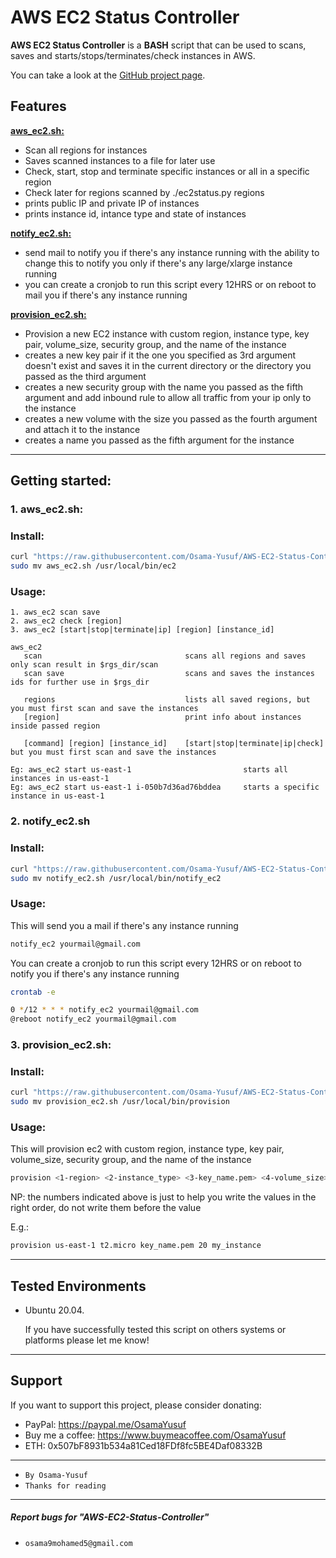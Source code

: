# AWS EC2 Status Controller
**AWS EC2 Status Controller** is a **BASH** script that can be used to scans, saves and starts/stops/terminates/check instances in AWS.

You can take a look at the [GitHub project page](https://github.com/Osama-Yusuf/AWS-EC2-Status-Controller).

## Features

[**aws_ec2.sh:**](#1-aws_ec2sh)
* Scan all regions for instances
* Saves scanned instances to a file for later use
* Check, start, stop and terminate specific instances or all in a specific region 
* Check later for regions scanned by ./ec2status.py regions
* prints public IP and private IP of instances
* prints instance id, intance type and state of instances

[**notify_ec2.sh:**](#2-notify_ec2sh)
* send mail to notify you if there's any instance running with the ability to change this to notify you only if there's any large/xlarge instance running
* you can create a cronjob to run this script every 12HRS or on reboot to mail you if there's any instance running

[**provision_ec2.sh:**](#3-provision_ec2sh)
* Provision a new EC2 instance with custom region, instance type, key pair, volume_size, security group, and the name of the instance
* creates a new key pair if it the one you specified as 3rd argument doesn't exist and saves it in the current directory or the directory you passed as the third argument
* creates a new security group with the name you passed as the fifth argument and add inbound rule to allow all traffic from your ip only to the instance
* creates a new volume with the size you passed as the fourth argument and attach it to the instance
* creates a name you passed as the fifth argument for the instance

---

## Getting started:

### 1. aws_ec2.sh:
### Install:
```bash
curl "https://raw.githubusercontent.com/Osama-Yusuf/AWS-EC2-Status-Controller/main/aws_ec2.sh" -o aws_ec2.sh && chmod +x aws_ec2.sh
sudo mv aws_ec2.sh /usr/local/bin/ec2
```

### Usage:
```
1. aws_ec2 scan save
2. aws_ec2 check [region]
3. aws_ec2 [start|stop|terminate|ip] [region] [instance_id]

aws_ec2
   scan                                scans all regions and saves only scan result in $rgs_dir/scan
   scan save                           scans and saves the instances ids for further use in $rgs_dir
   
   regions                             lists all saved regions, but you must first scan and save the instances
   [region]                            print info about instances inside passed region
   
   [command] [region] [instance_id]    [start|stop|terminate|ip|check] but you must first scan and save the instances

Eg: aws_ec2 start us-east-1                         starts all instances in us-east-1
Eg: aws_ec2 start us-east-1 i-050b7d36ad76bddea     starts a specific instance in us-east-1
```

### 2. notify_ec2.sh
### Install:
```bash
curl "https://raw.githubusercontent.com/Osama-Yusuf/AWS-EC2-Status-Controller/main/notify_ec2.sh" -o notify_ec2.sh && chmod +x notify_ec2.sh
sudo mv notify_ec2.sh /usr/local/bin/notify_ec2
```

### Usage:
This will send you a mail if there's any instance running
```bash
notify_ec2 yourmail@gmail.com
```
You can create a cronjob to run this script every 12HRS or on reboot to notify you if there's any instance running
```bash
crontab -e
```
```bash
0 */12 * * * notify_ec2 yourmail@gmail.com
@reboot notify_ec2 yourmail@gmail.com
```

### 3. provision_ec2.sh:
### Install:
```bash
curl "https://raw.githubusercontent.com/Osama-Yusuf/AWS-EC2-Status-Controller/main/provision_ec2.sh" -o provision_ec2.sh && chmod +x provision_ec2.sh
sudo mv provision_ec2.sh /usr/local/bin/provision
```

### Usage:
This will provision ec2 with custom region, instance type, key pair, volume_size, security group, and the name of the instance
```bash
provision <1-region> <2-instance_type> <3-key_name.pem> <4-volume_size> <5-tag>
```
NP: the numbers indicated above is just to help you write the values in the right order, do not write them before the value

E.g.:
```bash
provision us-east-1 t2.micro key_name.pem 20 my_instance
```
---

## Tested Environments

* Ubuntu 20.04.

   If you have successfully tested this script on others systems or platforms please let me know!

---

## Support 

 If you want to support this project, please consider donating:
 * PayPal: https://paypal.me/OsamaYusuf
 * Buy me a coffee: https://www.buymeacoffee.com/OsamaYusuf
 * ETH: 0x507bF8931b534a81Ced18FDf8fc5BE4Daf08332B

---

* `By Osama-Yusuf`
* `Thanks for reading`

-------
##### Report bugs for "AWS-EC2-Status-Controller"
* `osama9mohamed5@gmail.com`
 
